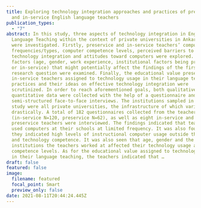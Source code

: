 ```yaml
---
title: Exploring technology integration approaches and practices of preservice
  and in-service English language teachers
publication_types:
  - "7"
abstract: In this study, three aspects of technology integration in English
  Language Teaching within the context of private universities in Ankara, Turkey
  were investigated. Firstly, preservice and in-service teachers’ computer usage
  frequencies/types, computer competence levels, perceived barriers to
  technology integration and attitudes toward computers were explored. Then,
  factors (age, gender, work experience, institutional factors being preservice
  or in-service) that might potentially affect the findings of the first
  research question were examined. Finally, the educational value preservice and
  in-service teachers assigned to technology usage in their language teaching
  practices and their ideas on effective technology integration were
  scrutinized. In order to reach aforementioned goals, both qualitative and
  quantitative data were collected with the help of a questionnaire and
  semi-structured face-to-face interviews. The institutions sampled in this
  study were all private universities, the infrastructure of which varied
  drastically. A total of 182 questionnaires collected from the teachers
  (in-service N=120, preservice N=62), as well as eight in-service and four
  preservice teachers were interviewed. The findings indicated that teachers
  used computers at their schools at limited frequency. It was also found that
  they indicated high levels of instructional computer usage outside the school
  and technology competence. It was also seen that age, gender and the
  institutions the teachers worked at affected their technology usage and
  competence levels. As for the educational value assigned to technology usage
  in their language teaching, the teachers indicated that …
draft: false
featured: false
image:
  filename: featured
  focal_point: Smart
  preview_only: false
date: 2021-08-11T20:44:24.445Z
---
```

